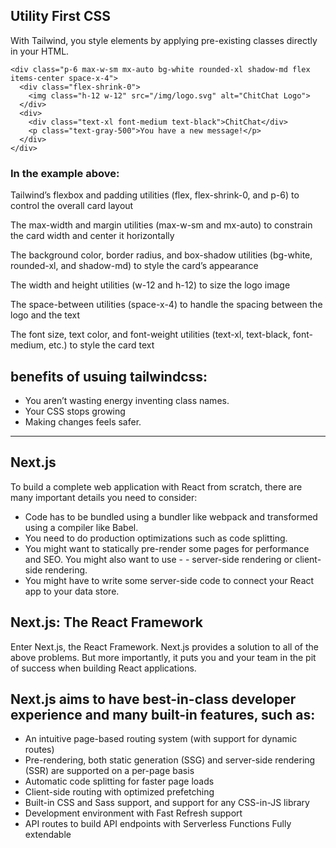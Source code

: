 ## Utility First CSS

 With Tailwind, you style elements by applying pre-existing classes directly in your HTML.

```
<div class="p-6 max-w-sm mx-auto bg-white rounded-xl shadow-md flex items-center space-x-4">
  <div class="flex-shrink-0">
    <img class="h-12 w-12" src="/img/logo.svg" alt="ChitChat Logo">
  </div>
  <div>
    <div class="text-xl font-medium text-black">ChitChat</div>
    <p class="text-gray-500">You have a new message!</p>
  </div>
</div>

```

 ### **In the example above:**

Tailwind’s flexbox and padding utilities (flex, flex-shrink-0, and p-6) to control the overall card layout

The max-width and margin utilities (max-w-sm and mx-auto) to constrain the card width and center it horizontally

The background color, border radius, and box-shadow utilities (bg-white, rounded-xl, and shadow-md) to style the card’s appearance

The width and height utilities (w-12 and h-12) to size the logo image

The space-between utilities (space-x-4) to handle the spacing between the logo and the text

The font size, text color, and font-weight utilities (text-xl, text-black, font-medium, etc.) to style the card text

## benefits of usuing tailwindcss:

 - You aren’t wasting energy inventing class names.
 - Your CSS stops growing
 - Making changes feels safer.


---------------------

## Next.js

 To build a complete web application with React from scratch, there are many important details you need to consider:

 - Code has to be bundled using a bundler like webpack and transformed using a compiler like Babel.
 - You need to do production optimizations such as code splitting.
 - You might want to statically pre-render some pages for performance and SEO. You might also want to use - - server-side rendering or client-side rendering.
 - You might have to write some server-side code to connect your React app to your data store.

## Next.js: The React Framework

 Enter Next.js, the React Framework. Next.js provides a solution to all of the above problems. But more importantly, it puts you and your team in the pit of success when building React applications.

## Next.js aims to have best-in-class developer experience and many built-in features, such as:

- An intuitive page-based routing system (with support for dynamic routes)
- Pre-rendering, both static generation (SSG) and server-side rendering (SSR) are supported on a per-page basis
- Automatic code splitting for faster page loads
- Client-side routing with optimized prefetching
- Built-in CSS and Sass support, and support for any CSS-in-JS library
- Development environment with Fast Refresh support
- API routes to build API endpoints with Serverless Functions Fully extendable